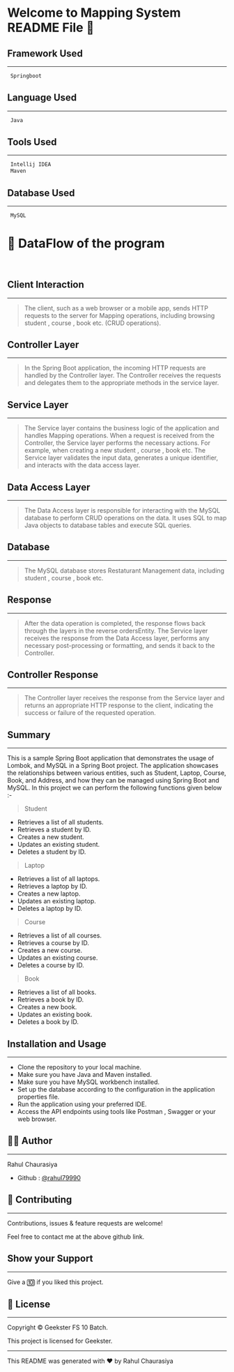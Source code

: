 # Welcome to Mapping System README File :wave:


## Framework Used
___
```bash
 Springboot
```

## Language Used
___
```bash
 Java
```

## Tools Used
___
```bash
 Intellij IDEA
 Maven
```
## Database Used
___
```bash
 MySQL
```

# :office: DataFlow of the program 
<br>

## Client Interaction
___
> The client, such as a web browser or a mobile app, sends HTTP requests to the server for Mapping operations, including browsing student , course , book etc. (CRUD operations).

## Controller Layer
___
> In the Spring Boot application, the incoming HTTP requests are handled by the Controller layer. The Controller receives the requests and delegates them to the appropriate methods in the service layer.

## Service Layer
___
> The Service layer contains the business logic of the application and handles Mapping operations. When a request is received from the Controller, the Service layer performs the necessary actions. For example, when creating a new student , course , book etc. The Service layer validates the input data, generates a unique identifier, and interacts with the data access layer.

## Data Access Layer
___
> The Data Access layer is responsible for interacting with the MySQL database to perform CRUD operations on the data. It uses SQL to map Java objects to database tables and execute SQL queries.

## Database
___
> The MySQL database stores Restaturant Management data, including student , course , book etc.

## Response
___
> After the data operation is completed, the response flows back through the layers in the reverse ordersEntity. The Service layer receives the response from the Data Access layer, performs any necessary post-processing or formatting, and sends it back to the Controller.

## Controller Response
___
> The Controller layer receives the response from the Service layer and returns an appropriate HTTP response to the client, indicating the success or failure of the requested operation.



## Summary
___
This is a sample Spring Boot application that demonstrates the usage of Lombok, and MySQL in a Spring Boot project. The application showcases the relationships between various entities, such as Student, Laptop, Course, Book, and Address, and how they can be managed using Spring Boot and MySQL. In this project we can perform the following functions given below :-

> Student
* Retrieves a list of all students.
* Retrieves a student by ID.
* Creates a new student.
* Updates an existing student.
* Deletes a student by ID.

> Laptop
* Retrieves a list of all laptops.
* Retrieves a laptop by ID.
* Creates a new laptop.
* Updates an existing laptop.
* Deletes a laptop by ID.

> Course
* Retrieves a list of all courses.
* Retrieves a course by ID.
* Creates a new course.
* Updates an existing course.
* Deletes a course by ID.

> Book
* Retrieves a list of all books.
* Retrieves a book by ID.
* Creates a new book.
* Updates an existing book.
* Deletes a book by ID.

## Installation and Usage
___
* Clone the repository to your local machine.
* Make sure you have Java and Maven installed.
* Make sure you have MySQL workbench installed.
* Set up the database according to the configuration in the application properties file.
* Run the application using your preferred IDE.
* Access the API endpoints using tools like Postman , Swagger or your web browser.

## :frowning_man: Author
___
Rahul Chaurasiya
* Github : [@rahul79990](https://github.com/rahul79990/Assignments)


## :handshake: Contributing
___
Contributions, issues & feature requests are  welcome!

Feel free to contact me at the above github link.

## Show your Support
___
Give a :keycap_ten: if you liked this project.

## :memo: License
___
Copyright :copyright: Geekster FS 10 Batch.

This project is licensed for Geekster.

___
This README was generated with :heart: by Rahul Chaurasiya